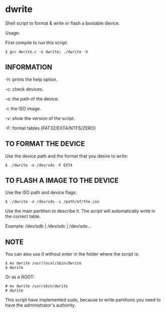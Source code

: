 # dwrite
Shell script to format &amp; write or flash a bootable device.

Usage:

First compile to run this script:
```shell
$ gcc dwrite.c -o dwrite; ./dwrite -h
```

## INFORMATION ##

-h: prints the help option.

-c: check devices.

-o: the path of the device.

-i: the ISO image.

-v: show the version of the script.

-F: format tables.(FAT32/EXT4/NTFS/ZERO)

## TO FORMAT THE DEVICE ##

Use the device path and the format that you desire to write:
  ```shell
$ ./dwrite -o /dev/sdx -F EXT4
  ```

## TO FLASH A IMAGE TO THE DEVICE ##

Use the ISO path and device flags:
```shell
$ ./dwrite -o /dev/sdx -i /path/of/the.iso
```

Use the main partition to describe it. The script will automatically write in the correct table.

Example: /dev/sdb | /dev/sdc | /dev/sde...

## NOTE ##

You can also use it without enter in the folder where the script is:
```shell
$ mv dwrite /usr/local/sbin/dwrite
$ dwrite
```
Or as a ROOT:
```shell
# mv dwrite /usr/sbin/dwrite
# dwrite
```

This script have implemented sudo, because to write partitions you need to have the administrator's authority.
